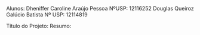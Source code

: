 Alunos: Dheniffer Caroline Araújo Pessoa NºUSP: 12116252
        Douglas Queiroz Galúcio Batista  Nº USP: 12114819

Título do Projeto:
Resumo:
